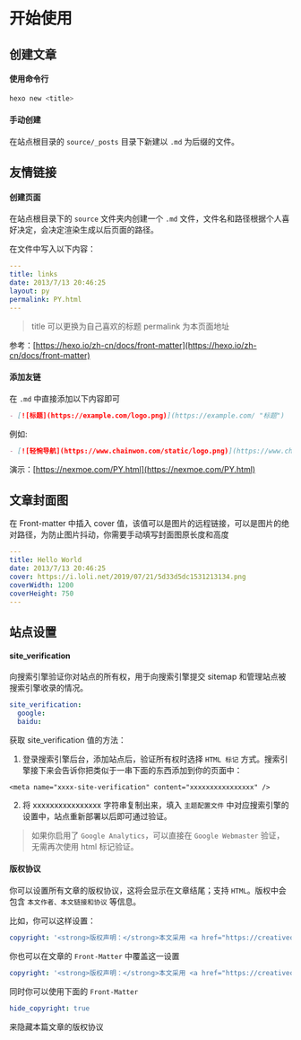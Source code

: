 # 开始使用

## 创建文章

#### 使用命令行
``` bash
hexo new <title>
```
#### 手动创建

在站点根目录的 `source/_posts` 目录下新建以 `.md` 为后缀的文件。

## 友情链接

#### 创建页面
在站点根目录下的 `source` 文件夹内创建一个 `.md` 文件，文件名和路径根据个人喜好决定，会决定渲染生成以后页面的路径。

在文件中写入以下内容：
``` yaml
---
title: links
date: 2013/7/13 20:46:25
layout: py
permalink: PY.html
---
```
> title 可以更换为自己喜欢的标题
> permalink 为本页面地址

参考：[https://hexo.io/zh-cn/docs/front-matter](https://hexo.io/zh-cn/docs/front-matter)


#### 添加友链

在 `.md` 中直接添加以下内容即可
``` md
- [![标题](https://example.com/logo.png)](https://example.com/ "标题")
```
例如:
``` md
- [![轻惋导航](https://www.chainwon.com/static/logo.png)](https://www.chainwon.com/ "轻惋导航")
```

演示：[https://nexmoe.com/PY.html](https://nexmoe.com/PY.html)


## 文章封面图

在 Front-matter 中插入 cover 值，该值可以是图片的远程链接，可以是图片的绝对路径，为防止图片抖动，你需要手动填写封面图原长度和高度

``` yaml
---
title: Hello World
date: 2013/7/13 20:46:25
cover: https://i.loli.net/2019/07/21/5d33d5dc1531213134.png
coverWidth: 1200
coverHeight: 750
---
```

## 站点设置

#### site_verification

向搜索引擎验证你对站点的所有权，用于向搜索引擎提交 sitemap 和管理站点被搜索引擎收录的情况。
``` yaml
site_verification:
  google:
  baidu:
```

获取 site_verification 值的方法：
1. 登录搜索引擎后台，添加站点后，验证所有权时选择 `HTML 标记` 方式。搜索引擎接下来会告诉你把类似于一串下面的东西添加到你的页面中：
```
<meta name="xxxx-site-verification" content="xxxxxxxxxxxxxxxx" />
```
2. 将 xxxxxxxxxxxxxxxx 字符串复制出来，填入 `主题配置文件` 中对应搜索引擎的设置中，站点重新部署以后即可通过验证。

>如果你启用了 `Google Analytics`，可以直接在 `Google Webmaster` 验证，无需再次使用 html 标记验证。

#### 版权协议

你可以设置所有文章的版权协议，这将会显示在文章结尾；支持 `HTML`。版权中会包含 `本文作者、本文链接和协议` 等信息。

比如，你可以这样设置：
``` yaml
copyright: '<strong>版权声明：</strong>本文采用 <a href="https://creativecommons.org/licenses/by-nc-sa/3.0/cn/deed.zh" target="_blank">CC BY-NC-SA 3.0 CN</a> 协议进行许可'
```
你也可以在文章的 `Front-Matter` 中覆盖这一设置
``` yaml
copyright: '<strong>版权声明：</strong>本文采用 <a href="https://creativecommons.org/licenses/by-nc/3.0/cn/deed.zh" target="_blank">CC BY-NC 3.0 CN</a> 协议进行许可'
```
同时你可以使用下面的 `Front-Matter`
``` yaml
hide_copyright: true
```
来隐藏本篇文章的版权协议
